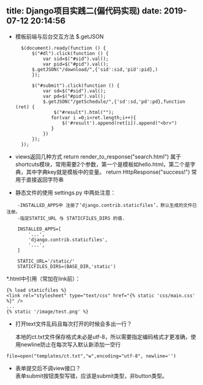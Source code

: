 title: Django项目实践二(偏代码实现)
date: 2019-07-12 20:14:56
---
- 模板前端与后台交互方法 $.getJSON

        $(document).ready(function () {
            $("#dl").click(function () {
                var sid=$("#sid").val();
                var pid=$("#pid").val();
            $.getJSON("/download/",{'sid':sid,'pid':pid},)
            });

            $("#submit").click(function () {
                var sd=$("#sid").val();
                var pd=$("#pid").val();
                $.getJSON("/getSchedule/",{'sd':sd,'pd':pd},function (ret) {
                    $("#result").html("");
                   for(var i =0;i<ret.length;i++){
                       $('#result').append(ret[i]).append("<br>")
                   }
                })
            });
        });
-  views返回几种方式
    return render_to_response("search.html")
    属于shortcuts模块，常用需要2个参数，第一个是模板如hello.html，第二个是字典，其中字典key就是模板中的变量。
    return HttpResponse("success!")
    常用于直接返回字符串
  
  - 静态文件的使用
  settings.py 中两处注意：
  

```
	-INSTALLED_APPS中 注册了‘django.contrib.staticfiles’，默认生成的文件已注册。 
	-指定STATIC_URL 与 STATICFILES_DIRS 的值.
	
	INSTALLED_APPS=[
	    '...',
	    'django.contrib.staticfiles',
	    '...',
	]

	STATIC_URL='/static/'
	STATICFILES_DIRS=(BASE_DIR,'static')
```
 
*.html中引用（常加在link前）：

```
{% load staticfiles %}
<link rel="stylesheet" type="text/css" href="{% static 'css/main.css' %}" />
...
{% static '/image/test.png' %}
```
- 打开text文件乱码且每次打开的时候会多出一行？

  本地的ct.txt文件保存格式未必是utf-8，所以需要指定编码格式才更准确，使用newline防止在每次写入默认新添加一空行

```
file=open("templates/ct.txt","w",encoding="utf-8", newline='')
```
- 表单提交后不调view接口？   
表单submit按钮类型写错，应该是submit类型，非button类型。